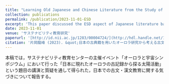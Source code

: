 ```yaml
---
title: "Learning Old Japanese and Chinese Literature from the Study of Aurora using Japanese Classical Texts"
collection: publications
permalink: /publication/2023-11-01-ESD
excerpt: 'This paper discussed the ESD aspect of Japanese literature based on the studies of historical auroras.'
date: 2023-11-01
venue: 'サステナビリティ教育研究'
paperurl: '[http://id.nii.ac.jp/1283/00004724/](http://hdl.handle.net/10928/1646)'
citation: '片岡龍峰 (2023). &quot;日本の古典籍を用いたオーロラ研究から考える古文・漢文の学習&quot; <i>サステナビリティ教育研究</i>. 第5号, 42-48'
---
```


本稿では，サステナビリティ教育センターの主催イベント「オーロラと宇宙シンポジウム」において行った「日本に現れたオーロラの古記録から探る太陽活動」という題目の講演と質疑を通して得られた，日本での古文・漢文教育に関する気づきについて報告する。
